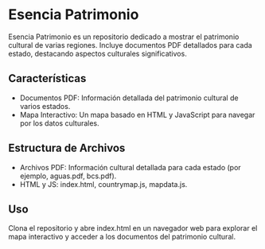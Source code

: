 # Esencia Patrimonio
Esencia Patrimonio es un repositorio dedicado a mostrar el patrimonio cultural de varias regiones. Incluye documentos PDF detallados para cada estado, destacando aspectos culturales significativos.

## Características
- Documentos PDF: Información detallada del patrimonio cultural de varios estados.
- Mapa Interactivo: Un mapa basado en HTML y JavaScript para navegar por los datos culturales.

## Estructura de Archivos
- Archivos PDF: Información cultural detallada para cada estado (por ejemplo, aguas.pdf, bcs.pdf).
- HTML y JS: index.html, countrymap.js, mapdata.js.

## Uso
Clona el repositorio y abre index.html en un navegador web para explorar el mapa interactivo y acceder a los documentos del patrimonio cultural.
